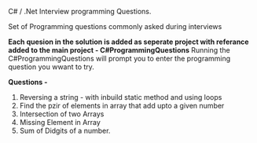 C# / .Net Interview programming Questions.

Set of Programming questions commonly asked during interviews

**Each quesion in the solution is added as seperate project with referance added to the main project - C#ProgrammingQuestions**
Running the C#ProgrammingQuestions will prompt you to enter the programming question you wwant to try.


**Questions -**
  1. Reversing a string - with inbuild static method and using loops
  2. Find the pzir of elements in array that add upto a given number
  3. Intersection of two Arrays
  4. Missing Element in Array
  5. Sum of Didgits of a number.
     
